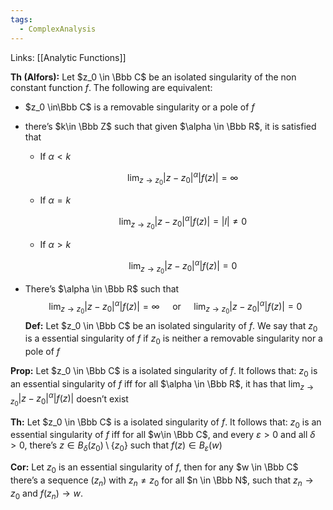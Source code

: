 ```yaml
---
tags:
  - ComplexAnalysis
---
```

Links: [[Analytic Functions]]

**Th (Alfors):** Let $z_0 \in \Bbb C$ be an isolated singularity of the non constant function $f$. The following are equivalent:
- $z_0 \in\Bbb C$ is a removable singularity or a pole of $f$
    
- there’s $k\in \Bbb Z$ such that given $\alpha \in \Bbb R$, it is satisfied that
    
    - If $\alpha < k$
        
        $$ \lim_{z\to z_0}|z-z_0|^\alpha |f(z)| = \infty $$
        
    - If $\alpha = k$
        
        $$ \lim_{z\to z_0}|z-z_0|^\alpha |f(z)| = |l| \ne 0 $$
        
    - If $\alpha > k$
        
        $$ \lim_{z\to z_0}|z-z_0|^\alpha |f(z)| = 0 $$
        
- There’s $\alpha \in \Bbb R$ such that   $$ \lim_{z\to z_0}|z-z_0|^\alpha |f(z)| = \infty \quad \text{ or } \quad \lim_{z\to z_0}|z-z_0|^\alpha |f(z)| = 0 $$
********Def:******** Let $z_0 \in \Bbb C$ be an isolated singularity of $f$. We say that $z_0$ is a essential singularity of $f$ if $z_0$ is neither a removable singularity nor a pole of $f$

**Prop:** Let $z_0 \in \Bbb C$ is a isolated singularity of $f$. It follows that: $z_0$ is an essential singularity of $f$ iff for all $\alpha \in \Bbb R$, it has that $\lim_{z\to z_0}|z-z_0|^\alpha|f(z)|$ doesn’t exist

**Th:** Let $z_0 \in \Bbb C$ is a isolated singularity of $f$. It follows that: $z_0$ is an essential singularity of $f$ iff for all $w\in \Bbb C$, and every $\varepsilon>0$ and all $\delta> 0$, there’s $z\in B_\delta(z_0)\setminus \{z_0\}$ such that $f(z) \in B_\varepsilon(w)$

**Cor:** Let $z_0$ is an essential singularity of $f$, then for any $w \in \Bbb C$ there’s a sequence $(z_n)$ with ${z_n \ne z_0}$ for all $n \in \Bbb N$, such that $z_n \to z_0$ and $f(z_n) \to w$.
